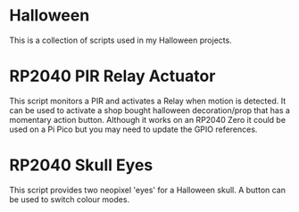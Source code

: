 # Halloween

This is a collection of scripts used in my Halloween projects.

# RP2040 PIR Relay Actuator
This script monitors a PIR and activates a Relay when motion is detected.
It can be used to activate a shop bought halloween decoration/prop that
has a momentary action button. Although it works on an RP2040 Zero it could
be used on a Pi Pico but you may need to update the GPIO references.

# RP2040 Skull Eyes
This script provides two neopixel 'eyes' for a Halloween skull. A button can
be used to switch colour modes.
